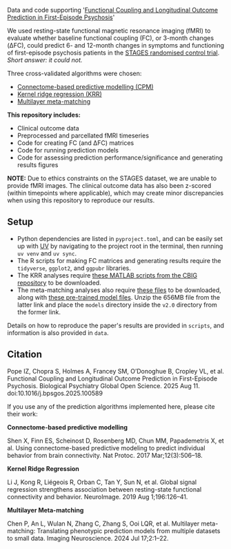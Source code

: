 Data and code supporting '[Functional Coupling and Longitudinal Outcome Prediction in First-Episode Psychosis](https://doi.org/10.1016/j.bpsgos.2025.100589)'

We used resting-state functional magnetic resonance imaging (fMRI) to evaluate whether baseline functional coupling (FC), or 3-month changes (ΔFC), could predict 6- and 12-month changes in symptoms and functioning of first-episode psychosis patients in the [STAGES randomised control trial](https://doi.org/10.1093/schizbullopen/sgaa015). *Short answer: it could not.*

Three cross-validated algorithms were chosen:
- [Connectome-based predictive modelling (CPM)](https://doi.org/10.1038/nprot.2016.178)
- [Kernel ridge regression (KRR)](https://doi.org/10.1016/j.neuroimage.2019.04.016)
- [Multilayer meta-matching](https://doi.org/10.1162/imag_a_00233)

**This repository includes:**
- Clinical outcome data
- Preprocessed and parcellated fMRI timeseries
- Code for creating FC (and ΔFC) matrices
- Code for running prediction models
- Code for assessing prediction performance/significance and generating results figures

**NOTE:** Due to ethics constraints on the STAGES dataset, we are unable to provide fMRI images. The clinical outcome data has also been z-scored (within timepoints where applicable), which may create minor discrepancies when using this repository to reproduce our results.

## Setup
- Python dependencies are listed in `pyproject.toml`, and can be easily set up with [UV](https://docs.astral.sh/uv/) by navigating to the project root in the terminal, then running `uv venv` and `uv sync`.
- The R scripts for making FC matrices and generating results require the `tidyverse`, `ggplot2`, and `ggpubr` libraries. 
- The KRR analyses require [these MATLAB scripts from the CBIG repository](https://github.com/ThomasYeoLab/CBIG/tree/master/utilities/matlab/predictive_models/KernelRidgeRegression) to be downloaded.
- The meta-matching analyses also require [these files](https://github.com/ThomasYeoLab/Meta_matching_models/tree/main/rs-fMRI) to be downloaded, along with [these pre-trained model files](https://github.com/ThomasYeoLab/Meta_matching_models/releases/tag/v2.0-rsfMRI). Unzip the 656MB file from the latter link and place the `models` directory inside the `v2.0` directory from the former link.

Details on how to reproduce the paper's results are provided in `scripts`, and information is also provided in `data`.

## Citation
Pope IZ, Chopra S, Holmes A, Francey SM, O’Donoghue B, Cropley VL, et al. Functional Coupling and Longitudinal Outcome Prediction in First-Episode Psychosis. Biological Psychiatry Global Open Science. 2025 Aug 11. doi:10.1016/j.bpsgos.2025.100589

If you use any of the prediction algorithms implemented here, please cite their work:

**Connectome-based predictive modelling**

Shen X, Finn ES, Scheinost D, Rosenberg MD, Chun MM, Papademetris X, et al. Using connectome-based predictive modeling to predict individual behavior from brain connectivity. Nat Protoc. 2017 Mar;12(3):506–18.

**Kernel Ridge Regression**

Li J, Kong R, Liégeois R, Orban C, Tan Y, Sun N, et al. Global signal regression strengthens association between resting-state functional connectivity and behavior. NeuroImage. 2019 Aug 1;196:126–41.

**Multilayer Meta-matching**

Chen P, An L, Wulan N, Zhang C, Zhang S, Ooi LQR, et al. Multilayer meta-matching: Translating phenotypic prediction models from multiple datasets to small data. Imaging Neuroscience. 2024 Jul 17;2:1–22.

